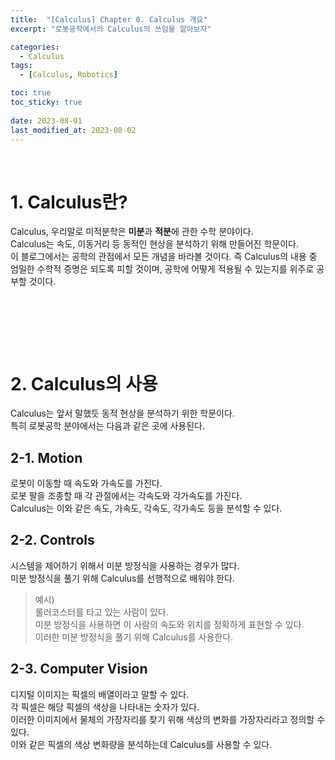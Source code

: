 ```yaml
---
title:  "[Calculus] Chapter 0. Calculus 개요"
excerpt: "로봇공학에서의 Calculus의 쓰임을 알아보자"

categories:
  - Calculus
tags:
  - [Calculus, Robotics]

toc: true
toc_sticky: true
 
date: 2023-08-01
last_modified_at: 2023-08-02
---
```


&nbsp;

# 1. Calculus란?
Calculus, 우리말로 미적분학은 **미분**과 **적분**에 관한 수학 분야이다.\
Calculus는 속도, 이동거리 등 동적인 현상을 분석하기 위해 만들어진 학문이다.\
이 블로그에서는 공학의 관점에서 모든 개념을 바라볼 것이다. 즉 Calculus의 내용 중 엄밀한 수학적 증명은 되도록 피할 것이며, 공학에 어떻게 적용될 수 있는지를 위주로 공부할 것이다.

&nbsp;

&nbsp;

&nbsp;

# 2. Calculus의 사용
Calculus는 앞서 말했듯 동적 현상을 분석하기 위한 학문이다.\
특히 로봇공학 분야에서는 다음과 같은 곳에 사용된다.

## 2-1. Motion
로봇이 이동할 때 속도와 가속도를 가진다.\
로봇 팔을 조종할 때 각 관절에서는 각속도와 각가속도를 가진다.\
Calculus는 이와 같은 속도, 가속도, 각속도, 각가속도 등을 분석할 수 있다.

## 2-2. Controls
시스템을 제어하기 위해서 미분 방정식을 사용하는 경우가 많다.\
미분 방정식을 풀기 위해 Calculus를 선행적으로 배워야 한다.

> 예시)\
> 롤러코스터를 타고 있는 사람이 있다.\
> 미분 방정식을 사용하면 이 사람의 속도와 위치를 정확하게 표현할 수 있다.\
> 이러한 미분 방정식을 풀기 위해 Calculus를 사용한다.

## 2-3. Computer Vision
디지털 이미지는 픽셀의 배열이라고 말할 수 있다.\
각 픽셀은 해당 픽셀의 색상을 나타내는 숫자가 있다.\
이러한 이미지에서 물체의 가장자리를 찾기 위해 색상의 변화를 가장자리라고 정의할 수 있다.\
이와 같은 픽셀의 색상 변화량을 분석하는데 Calculus를 사용할 수 있다.

